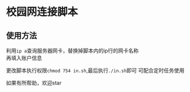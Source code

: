 # 校园网连接脚本
## 使用方法
利用`ip a`查询服务器网卡，替换掉脚本内的ip行的网卡名称  
再填入账户信息

更改脚本执行权限`chmod 754 in.sh`,最后执行`./in.sh`即可
可配合定时任务使用

如果有所帮助，欢迎star
